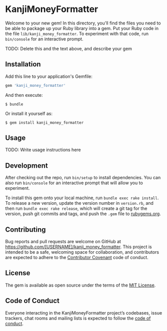 # KanjiMoneyFormatter

Welcome to your new gem! In this directory, you'll find the files you need to be able to package up your Ruby library into a gem. Put your Ruby code in the file `lib/kanji_money_formatter`. To experiment with that code, run `bin/console` for an interactive prompt.

TODO: Delete this and the text above, and describe your gem

## Installation

Add this line to your application's Gemfile:

```ruby
gem 'kanji_money_formatter'
```

And then execute:

    $ bundle

Or install it yourself as:

    $ gem install kanji_money_formatter

## Usage

TODO: Write usage instructions here

## Development

After checking out the repo, run `bin/setup` to install dependencies. You can also run `bin/console` for an interactive prompt that will allow you to experiment.

To install this gem onto your local machine, run `bundle exec rake install`. To release a new version, update the version number in `version.rb`, and then run `bundle exec rake release`, which will create a git tag for the version, push git commits and tags, and push the `.gem` file to [rubygems.org](https://rubygems.org).

## Contributing

Bug reports and pull requests are welcome on GitHub at https://github.com/[USERNAME]/kanji_money_formatter. This project is intended to be a safe, welcoming space for collaboration, and contributors are expected to adhere to the [Contributor Covenant](http://contributor-covenant.org) code of conduct.

## License

The gem is available as open source under the terms of the [MIT License](https://opensource.org/licenses/MIT).

## Code of Conduct

Everyone interacting in the KanjiMoneyFormatter project’s codebases, issue trackers, chat rooms and mailing lists is expected to follow the [code of conduct](https://github.com/[USERNAME]/kanji_money_formatter/blob/master/CODE_OF_CONDUCT.md).
